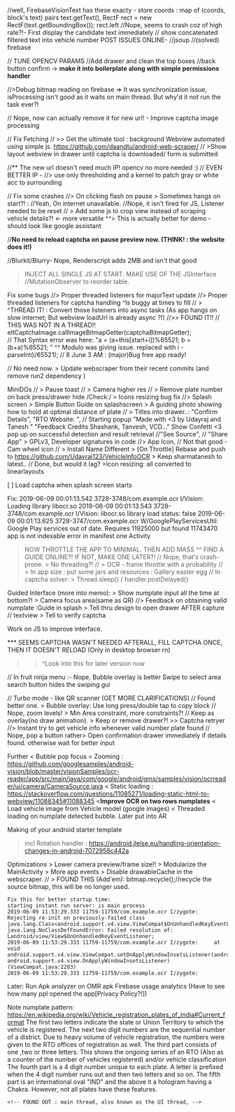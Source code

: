 //well, FirebaseVisionText has these exacty  - store coords : map of (coords, block's text) pairs
	text.getText(), RectF rect = new RectF(text.getBoundingBox()); rect.left
//Nope, seems to crash coz of high rate?!-  First display the candidate text immediately
// show concatenated filtered text into vehicle number
POST ISSUES ONLINE-
//jsoup
//(solved) firebase

// TUNE OPENCV PARAMS
//Add drawer and clean the top boxes
//back button confirm 
	-> **make it into boilerplate along with simple permissions handler**

//>Debug bitmap reading on firebase	=> It was synchronization issue, isProcessing isn't good as it waits on main thread. But why'd it not run the task ever?!

// Nope, now can actually remove it for new url! - Improve captcha image processing

// Fix Fetching 
	// >> Get the ultimate tool : background Webview automated using simple js.
		https://github.com/daandtu/android-web-scraper/
	//	>Show layout webview in drawer until captcha is downloaded/ form is submitted

//** The new url doesn't need much IP! opencv no more needed :)
// EVEN BETTER IP -
	//> use only thresholding and a kernel to patch gray or white acc to surrounding

// Fix some crashes
	//> On clicking flash on pause
	 > Sometimes hangs on start?! : 
		//Yeah, On internet unavailable.
		//Nope, it isn't fired for JS, Listener needed to be reset
// > Add some js to crop view instead of scraping vehicle details?! <- more versatile
 	^^> This is actually better for demo - should look like google assistant

//**No need to reload captcha on pause preview now. (THINK! : the website does it!)**

//Blurkit/Blurry- Nope, Renderscript adds 2MB and isn't that good

> INJECT ALL SINGLE JS AT START. MAKE USE OF THE JSInterface
	//MutationObserver to reorder table.

Fix some bugs
	//> Proper threaded listeners for majorText update
	//> Proper threaded listeners for captcha handling
		^Is buggy at times to fill
	// > ^THREAD IT! : Convert those listeners into async tasks (As app hangs on slow internet; But webview loadUrl is already async ?!) 
	//>> FOUND IT!! // THIS WAS NOT IN A THREAD!!
                  eltCaptchaImage.callImageBitmapGetter(captchaBitmapGetter);		
	// That Syntax error was here:
		"a = (a+this[start+i])%65521; b = (b+a)%65521; "
		^^ Modulo was giving issue. replaced with i - parseInt(i/65521);
	// 8 June 3 AM : (major)Bug free app ready!

// No need now. > Update webscraper from their recent commits (and remove run2 dependency )

MiniDOs 
	// > Pause toast
	// > Camera higher res
	// > Remove plate number on back press/drawer hide
	/Check:/ > Icons resizing bug fix
	//> Splash screen
		> Simple Button Guide on splashscreen
		> A guiding photo showing how to hold at optimal distance of plate
	// > Titles into drawer..: "Confirm Details", "RTO Website: ",
	// Starting popup "Made with <3 by <link>Udayraj and <link>Tanesh "
		"Feedback Credits <insta>Shashank, Tanvesh, VCD..."
	Show Confetti <3 pop up on successful detection and result retrieval
	//"<git>See Source", 
	//	"Share App"
	> GPLv3, Developer signatures in code
	//> App Icon, 
	// Not that good -  Cam wheel icon
	// > Install Name Different
	> [On Throttle] Rebase and push to https://github.com/Udayraj123/VehicleInfoOCR
		> Keep sharmatanesh to latest..
	// Done, but would it lag? >Icon resizing: all converted to linearlayouts

[ ] Load captcha when splash screen starts

Fix: 
2019-06-09 00:01:13.542 3728-3748/com.example.ocr I/Vision: Loading library libocr.so
2019-06-09 00:01:13.543 3728-3748/com.example.ocr I/Vision: libocr.so library load status: false
2019-06-09 00:01:13.625 3728-3747/com.example.ocr W/GooglePlayServicesUtil: Google Play services out of date.  Requires 11925000 but found 11743470
app is not indexable error in manifest one Activity


> NOW THROTTLE THE APP TO MINIMAL. THEN ADD MASS
	^^ FIND A GUIDE ONLINE?! IF NOT, MAKE ONE LATER?!
	// Nope, that's crash-prone. > No threading?!
	// > OCR - frame throttle with a probability
	// > In app size : put some jars and resources : Gallery easter egg	
	// In captcha solver: > Thread.sleep() / handler.postDelayed()


Guided Interface (more into memo):
	> Show numplate input all the time at bottom?!
	> Camera focus area(same as QR)
	//> Feedback on obtaining valid numplate
	:Guide in splash > Tell thru design to open drawer AFTER capture
	// textview > Tell to verify captcha

Work on JS to improve interface.


*** SEEMS CAPTCHA WASN'T NEEDED AFTERALL, FILL CAPTCHA ONCE, THEN IT DOESN'T RELOAD (Only in desktop browser rn)
>>^Look into this for later version now

//  In fruit ninja menu :- Nope, Bubble overlay is better
	Swipe to select area
	search button hides the swiping gui

// Turbo mode - like QR scanner (GET MORE CLARIFICATIONS)
	// Found better one. > Bubble overlay: Use long press/double tap to copy block
	// Nope, zoom levels! > Min Area constraint, more constraints?!
	// Keep as overlay(no draw animation). > Keep or remove drawer?!
	>> Captcha retryer
	//> Instant try to get vehicle info whenever valid number plate found
	// Nope, pop a button rather> Open confirmation drawer immediately if details found. otherwise wait for better input

Further
	< Bubble pop focus
	< Zooming : https://github.com/googlesamples/android-vision/blob/master/visionSamples/ocr-reader/app/src/main/java/com/google/android/gms/samples/vision/ocrreader/ui/camera/CameraSource.java
	< Static loading : https://stackoverflow.com/questions/11085271/loading-static-html-to-webview/11088345#11088345
	<**Improve OCR on two rows numplates**
	< Load vehicle image from Vehicle model (google images)
	< Threaded loading on numplate detected bubble. Later put into AR

Making of your android starter template
> incl Rotation handler : https://android.jlelse.eu/handling-orientation-changes-in-android-7072958c442a

Optimizations
	> Lower camera preview/frame size!! 
	> Modularize the MainActivity
		> More app events
	> Disable drawableCache in the webscraper.
	// > FOUND THIS (Add'em): bitmap.recycle();//recycle the source bitmap, this will be no longer used.

	Fix this for better startup time: 
	starting instant run server: is main process
	2019-06-09 11:53:29.333 11759-11759/com.example.ocr I/zygote: Rejecting re-init on previously-failed class java.lang.Class<android.support.v4.view.ViewCompat$OnUnhandledKeyEventListenerWrapper>: java.lang.NoClassDefFoundError: Failed resolution of: Landroid/view/View$OnUnhandledKeyEventListener;
	2019-06-09 11:53:29.333 11759-11759/com.example.ocr I/zygote:     at void android.support.v4.view.ViewCompat.setOnApplyWindowInsetsListener(android.view.View, android.support.v4.view.OnApplyWindowInsetsListener) (ViewCompat.java:2203)
	2019-06-09 11:53:29.333 11759-11759/com.example.ocr I/zygote:     

Later:
	Run Apk analyzer on OMR apk
	Firebase usage analytics (Have to see how many ppl opened the app[Privacy Policy?!])

Note numplate pattern:
https://en.wikipedia.org/wiki/Vehicle_registration_plates_of_India#Current_format
    The first two letters indicate the state or Union Territory to which the vehicle is registered.
    The next two digit numbers are the sequential number of a district. Due to heavy volume of vehicle registration, the numbers were given to the RTO offices of registration as well.
    The third part consists of one ,two or three letters. This shows the ongoing series of an RTO (Also as a counter of the number of vehicles registered) and/or vehicle classification
    The fourth part is a 4 digit number unique to each plate. A letter is prefixed when the 4 digit number runs out and then two letters and so on.
    The fifth part is an international oval "IND" and the above it a hologram having a Chakra. However, not all plates have these features.

    <!-- FOUND OUT : main thread, also known as the UI thread, -->

